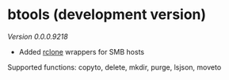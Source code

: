 # btools (development version)

*Version 0.0.0.9218*

- Added [rclone](https://rclone.org/) wrappers for SMB hosts

Supported functions: copyto, delete, mkdir, purge, lsjson, moveto
